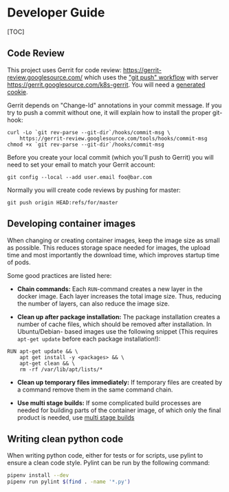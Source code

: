 # Developer Guide

[TOC]

## Code Review

This project uses Gerrit for code review:
https://gerrit-review.googlesource.com/
which uses the ["git push" workflow][1] with server
https://gerrit.googlesource.com/k8s-gerrit. You will need a
[generated cookie][2].

Gerrit depends on "Change-Id" annotations in your commit message.
If you try to push a commit without one, it will explain how to
install the proper git-hook:

```
curl -Lo `git rev-parse --git-dir`/hooks/commit-msg \
    https://gerrit-review.googlesource.com/tools/hooks/commit-msg
chmod +x `git rev-parse --git-dir`/hooks/commit-msg
```

Before you create your local commit (which you'll push to Gerrit)
you will need to set your email to match your Gerrit account:

```
git config --local --add user.email foo@bar.com
```

Normally you will create code reviews by pushing for master:

```
git push origin HEAD:refs/for/master
```

## Developing container images

When changing or creating container images, keep the image size as small as
possible. This reduces storage space needed for images, the upload time and most
importantly the download time, which improves startup time of pods.

Some good practices are listed here:

- **Chain commands:** Each `RUN`-command creates a new layer in the docker image.
Each layer increases the total image size. Thus, reducing the number of layers,
can also reduce the image size.

- **Clean up after package installation:** The package installation creates a
number of cache files, which should be removed after installation. In Ubuntu/Debian-
based images use the following snippet (This requires `apt-get update` before
each package installation!):

```docker
RUN apt-get update && \
    apt get install -y <packages> && \
    apt-get clean && \
    rm -rf /var/lib/apt/lists/*
```

- **Clean up temporary files immediately:** If temporary files are created by a
command remove them in the same command chain.

- **Use multi stage builds:** If some complicated build processes are needed for
building parts of the container image, of which only the final product is needed,
use [multi stage builds][3]


[1]: https://gerrit-review.googlesource.com/Documentation/user-upload.html#_git_push
[2]: https://gerrit.googlesource.com/new-password
[3]: https://docs.docker.com/develop/develop-images/multistage-build/

## Writing clean python code

When writing python code, either for tests or for scripts, use pylint to ensure
a clean code style. Pylint can be run by the following command:

```sh
pipenv install --dev
pipenv run pylint $(find . -name '*.py')
```
